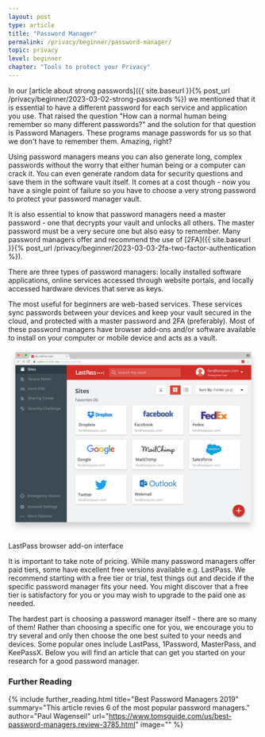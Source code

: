 ```yaml
---
layout: post
type: article
title: "Password Manager"
permalink: /privacy/beginner/password-manager/
topic: privacy
level: beginner
chapter: "Tools to protect your Privacy"
---
```


In our [article about strong passwords]({{ site.baseurl }}{% post_url /privacy/beginner/2023-03-02-strong-passwords %}) we mentioned that it is essential to have a different password for each service and application you use. That raised the question "How can a normal human being remember so many different passwords?" and the solution for that question is Password Managers. These programs manage passwords for us so that we don't have to remember them. Amazing, right?

Using password managers means you can also generate long, complex passwords without the worry that either human being or a computer can crack it. You can even generate random data for security questions and save them in the software vault itself. It comes at a cost though - now you have a single point of failure so you have to choose a very strong password to protect your password manager vault.

It is also essential to know that password managers need a master password - one that decrypts your vault and unlocks all others. The master password must be a very secure one but also easy to remember. Many password managers offer and recommend the use of [2FA]({{ site.baseurl }}{% post_url /privacy/beginner/2023-03-03-2fa-two-factor-authentication %}).

There are three types of password managers: locally installed software applications, online services accessed through website portals, and locally accessed hardware devices that serve as keys.

The most useful for beginners are web-based services. These services sync passwords between your devices and keep your vault secured in the cloud, and protected with a master password and 2FA (preferably). Most of these password managers have browser add-ons and/or software available to install on your computer or mobile device and acts as a vault.

![_LastPass](/assets/post_files/privacy/beginner/password-manager/lastpass.png)
<p class="text-center font-italic">LastPass browser add-on interface</p>

It is important to take note of pricing. While many password managers offer paid tiers, some have excellent free versions available e.g. LastPass. We recommend starting with a free tier or trial, test things out and decide if the specific password manager fits your need. You might discover that a free tier is satisfactory for you or you may wish to upgrade to the paid one as needed.

The hardest part is choosing a password manager itself - there are so many of them! Rather than choosing a specific one for you, we encourage you to try several and only then choose the one best suited to your needs and devices. Some popular ones include LastPass, 1Password, MasterPass, and KeePassX. Below you will find an article that can get you started on your research for a good password manager.


### Further Reading

{%
  include further_reading.html
  title="Best Password Managers 2019"
  summary="This article revies 6 of the most popular password managers."
  author="Paul Wagenseil"
  url="https://www.tomsguide.com/us/best-password-managers,review-3785.html"
  image=""
%}
